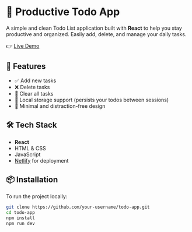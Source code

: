 # 📝 Productive Todo App

A simple and clean Todo List application built with **React** to help you stay productive and organized. Easily add, delete, and manage your daily tasks.

👉 [Live Demo](https://productive-todo-app.netlify.app/)

## 🚀 Features

- ✅ Add new tasks
- ❌ Delete tasks
- 🧼 Clear all tasks
- 💾 Local storage support (persists your todos between sessions)
- 🧘 Minimal and distraction-free design

## 🛠️ Tech Stack

- **React**
- HTML & CSS
- JavaScript
- [Netlify](https://www.netlify.com/) for deployment

## 📦 Installation

To run the project locally:

```bash
git clone https://github.com/your-username/todo-app.git
cd todo-app
npm install
npm run dev
